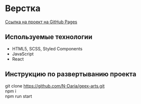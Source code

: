 # Верстка

[Ссылка на проект на GitHub Pages](https://n-daria.github.io/geex-arts/)

## Используемые технологии

- HTML5, SCSS, Styled Components
- JavaScript
- React

## Инструкцию по развертыванию проекта

git clone https://github.com/N-Daria/geex-arts.git  
npm i  
npm run start
